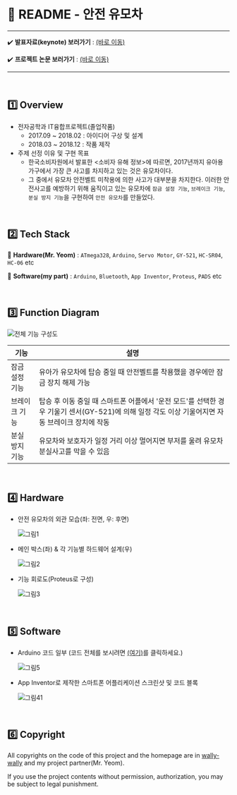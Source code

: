 # :page_with_curl: README - 안전 유모차

---

:heavy_check_mark: <b>발표자료(keynote) 보러가기</b> : <a href="https://github.com/wally-wally/safety_carriage/tree/master/keynote.pdf" target="_blank">(바로 이동)</a>

:heavy_check_mark: <b>프로젝트 논문 보러가기</b> : <a href="https://github.com/wally-wally/safety_carriage/tree/master/IT융합프로젝트_논문.pdf" target="_blank">(바로 이동)</a>

---

<br>

## 1️⃣ Overview

- 전자공학과 IT융합프로젝트(졸업작품)
  - 2017.09 ~ 2018.02 : 아이디어 구상 및 설계
  - 2018.03 ~ 2018.12 : 작품 제작
- 주제 선정 이유 및 구현 목표
  - 한국소비자원에서 발표한 <소비자 유해 정보>에 따르면, 2017년까지 유아용 가구에서 가장 큰 사고를 차지하고 있는 것은 유모차이다.
  - 그 중에서 유모차 안전벨트 미착용에 의한 사고가 대부분을 차지한다. 이러한 안전사고를 예방하기 위해 움직이고 있는 유모차에 `잠금 설정 기능`, `브레이크 기능`, `분실 방지 기능`을 구현하여 `안전 유모차`를 만들었다.

<br>

## 2️⃣ Tech Stack

📍 **Hardware(Mr. Yeom)** : `ATmega328`, `Arduino`, `Servo Motor`, `GY-521`, `HC-SR04`, `HC-06` etc

📍 **Software(my part)** : `Arduino`, `Bluetooth`, `App Inventor`, `Proteus`, `PADS` etc

<br>

## 3️⃣ Function Diagram

![전체 기능 구성도](https://user-images.githubusercontent.com/52685250/79074912-2de06300-7d2a-11ea-8da1-9c56edd73a6b.png)

| 기능           | 설명                                                         |
| -------------- | ------------------------------------------------------------ |
| 잠금 설정 기능 | 유아가 유모차에 탑승 중일 때 안전벨트를 착용했을 경우에만 잠금 장치 해제 가능 |
| 브레이크 기능  | 탑승 후 이동 중일 때 스마트폰 어플에서 '운전 모드'를 선택한 경우 기울기 센서(GY-521)에 의해 일정 각도 이상 기울어지면 자동 브레이크 장치에 작동 |
| 분실 방지 기능 | 유모차와 보호자가 일정 거리 이상 멀어지면 부저를 울려 유모차 분실사고를 막을 수 있음 |

<br>

## :four: Hardware

- 안전 유모차의 외관 모습(좌: 전면, 우: 후면)

  ![그림1](https://user-images.githubusercontent.com/52685250/79074941-5f592e80-7d2a-11ea-8656-498da6fe3cea.png)

- 메인 박스(좌) & 각 기능별 하드웨어 설계(우)

  ![그림2](https://user-images.githubusercontent.com/52685250/79074942-6122f200-7d2a-11ea-8ec5-4d6e1a22dcfc.png)

- 기능 회로도(Proteus로 구성)

  ![그림3](https://user-images.githubusercontent.com/52685250/79074943-61bb8880-7d2a-11ea-96fd-d073cde4a9a8.jpg)

<br>

## :five: Software

- Arduino 코드 일부 (코드 전체를 보시려면 <a href="https://github.com/wally-wally/safety_carriage/tree/master/code.ino" target="_blank">(여기)</a>를 클릭하세요.)

  ![그림5](https://user-images.githubusercontent.com/52685250/79075118-b7446500-7d2b-11ea-9a58-deef78a4f42a.png)

- App Inventor로 제작한 스마트폰 어플리케이션 스크린샷 및 코드 블록

  ![그림41](https://user-images.githubusercontent.com/52685250/79074944-61bb8880-7d2a-11ea-969e-a778b7119224.png)

<br>

## :six: Copyright

All copyrights on the code of this project and the homepage are in [wally-wally](https://github.com/wally-wally) and my project partner(Mr. Yeom).

If you use the project contents without permission, authorization, you may be subject to legal punishment.
